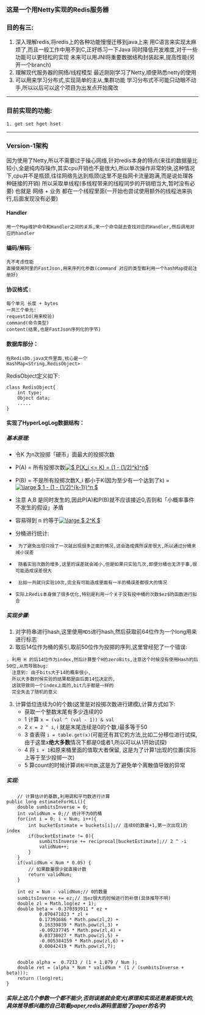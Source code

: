 
### 这是一个用Netty实现的Redis服务器

### 目的有三:
1. 深入理解redis,将redis上的各种功能慢慢迁移到java上来
	用C语言来实现太麻烦了,而且一般工作中用不到C,正好练习一下Java
	同时降低开发难度,对于一些功能可以更轻松的实现
	未来可以用JNI将重要数据结构封装起来,提高性能(另开一个branch)
2. 理解现代服务器的网络/线程模型
	最近刚刚学习了Netty,顺便熟悉netty的使用
3. 可以用来学习分布式,实现简单的主从,集群功能
   学习分布式不可能只动眼不动手,所以以后可以这个项目为出发点开始魔改

---
### 目前实现的功能:

```
1. get set hget hset
```
---
### Version-1架构
因为使用了Netty,所以不需要过于操心网络,针对redis本身的特点(来往的数据量比较小,全是纯内存操作,其实cpu开销也不是很大),所以单次操作非常的快,这种情况下,cpu并不是瓶颈,往往网络先达到瓶颈(这里不是指网卡流量跑满,而是说处理各种链接的开销)
所以采取单线程(多线程带来的线程同步的开销相当大,暂时没有必要)
也就是 网络 + 业务 都在一个线程里面(一开始也尝试使用额外的线程池来执行,后面发现没有必要)

#### Handler
	用一个Map维护命令和Handler之间的关系,来一个命令就去查找对应的Handler,然后调用对应的handler
		
#### 编码/解码:
	先不考虑性能
	直接使用阿里的FastJson,用来序列化参数(command 对应的类型都利用一个hashMap提前注册好)
    
#### 协议格式	:      
	每个单元 长度 + bytes
	一共三个单元:
	requestId(用来校验)
	command(命令类型)
	content(结果,也是FastJson序列化的字节)
	

#### 数据库部分：
	在RedisDb.java文件里面,核心是一个 
	HashMap<String,RedisObject>
	
RedisObject定义如下:

```
class RedisObject{
	int type;
	Object data;
	.....
}	
```

####  实现了HyperLogLog数据结构：
##### 基本原理:
 
 *  令K 为n次投掷「硬币」面最大的投掷次数
 *  P(A) = 所有投掷次数<a href="https://www.codecogs.com/eqnedit.php?latex=$&space;P(X_i&space;<=&space;K)&space;=&space;(1&space;-&space;(1/2)^k)^n$" target="_blank"><img src="https://latex.codecogs.com/gif.latex?$&space;P(X_i&space;<=&space;K)&space;=&space;(1&space;-&space;(1/2)^k)^n$" title="$ P(X_i <= K) = (1 - (1/2)^k)^n$" /></a>
 *  P(B) = 不是所有投掷次数X_i 都小于K(因为至少有一个达到了k) = <a href="https://www.codecogs.com/eqnedit.php?latex=\bg_black&space;\large&space;$&space;1&space;-&space;(1&space;-&space;(1/2)^{k-1})^n&space;$" target="_blank"><img src="https://latex.codecogs.com/gif.latex?\bg_black&space;\large&space;$&space;1&space;-&space;(1&space;-&space;(1/2)^{k-1})^n&space;$" title="\large $ 1 - (1 - (1/2)^{k-1})^n $" /></a>
 *  注意 A,B 是同时发生的,因此P(A)和P(B)就不应该接近0,否则和「小概率事件不发生的假设」矛盾
 *  容易得到 n  约等于<a href="https://www.codecogs.com/eqnedit.php?latex=\large&space;$&space;2^K&space;$" target="_blank"><img src="https://latex.codecogs.com/gif.latex?\large&space;$&space;2^K&space;$" title="\large $ 2^K $" /></a>

 * 分桶进行统计:
 *      为了避免出现只投了一次就出现很多正面的情况,这会造成偶然误差很大,所以通过分桶来减小误差
 *      随着实验次数的增多,这里的误差就会减小,但是如果只实验几次,即便分桶也无济于事,很可能造成误差很大
 *      比如一共就只实验10次,完全有可能造成里面有一半的桶误差都很大的情况
 *     实际上Redis本身做了很多优化,特别是利用一个关于没有投中桶的次数$ez$的函数进行拟合

#####  实现步骤:
1. 对字符串进行hash,这里使用`MD5`进行hash,然后获取前64位作为一个long用来进行标志
2. 取后14位作为桶的索引,取前50位作为投掷的序列,这里曾经犯了一个错误:
		

```
. 利用 H 的后14位作为index,然后计算整个H的zeroBits,注意这个时候没有使用Hash的后50位,从而导致bug:
  注意到: 由于bits大于14的概率很小,
  所以大多数时候实验的结果都是由后面14位决定的,
  这就导致同一个index上面的,bit几乎都是一样的
  完全失去了随机的意义	
```

3. 计算低位连续为0的个数(这里是对投掷次数进行建模),计算方式如下:
	* 获取一个整数末尾有多少连续的0
	*  1 计算 `x = (val ^ (val - 1)) & val`
	*  2 `x = 2 ^ i`, i 就是末尾连续是0的个数,i最多等于50
	*  3 查表得 `i = table.get(x)`(可能还有其它的方法,比如二分移位进行试探,由于这里x**绝大多数**情况下都是0或者1,所以可以从1开始试探)
	*  4 将 `i + 1`和原来桶里面的值取大者保留, 这是为了计算1出现的位置(实际上等于至少投掷一次)
	*  5 算count的时候计算`调和平均数`,这是为了避免单个离散值导致的异常

##### 实现:

        // 计算估计的基数,利用调和平均数进行计算
    public long estimateForHLL(){
        double sumbitsInverse = 0;
        int validNum = 0;// 统计不为0的桶
        for(int i = 0; i < Num; i++){
            int bucketEstimate = buckets[i];// 连续0的数量+1,第一次出现1的index
            if(bucketEstimate != 0){
                sumbitsInverse += reciprocal[bucketEstimate];// 2 ^ -i
                validNum++;
            }
        }
        if(validNum < Num * 0.05) {
            // 如果数量很少就直接计数
            return validNum;
        }
        
        int ez = Num - validNum;// 0的数量
        sumbitsInverse += ez;// 当ez很大的时候进行的补偿(具体推导不明)
        double zl = Math.log(ez + 1);
        double beta = -0.370393911 * ez +
                0.070471823 * zl +
                0.17393686 * Math.pow(zl,2) +
                0.16339839 * Math.pow(zl,3) +
                -0.09237745 * Math.pow(zl,4) +
                0.03738027 * Math.pow(zl,5) +
                -0.005384159 * Math.pow(zl,6) +
                0.00042419 * Math.pow(zl,7);


        double alpha =  0.7213 / (1 + 1.079 / Num );
        double ret = (alpha * Num * validNum * (1 / (sumbitsInverse + beta)));
        return (long)ret;
    }
##### 实际上这几个参数一个都不能少,否则误差就会变大(原理和实现还是差距很大的,具体推导感兴趣的自己取看paper,redis源码里面给了paper的名字)
